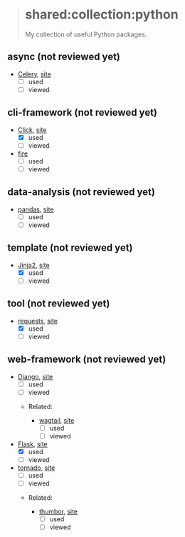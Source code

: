 > # shared:collection:python
>
> My collection of useful Python packages.

## async (not reviewed yet)

- [Celery](https://github.com/celery/celery), [site](http://www.celeryproject.org)
  - [ ] used
  - [ ] viewed

## cli-framework (not reviewed yet)

- [Click](https://github.com/pallets/click), [site](http://click.pocoo.org)
  - [x] used
  - [ ] viewed

- [fire](https://github.com/google/python-fire)
  - [ ] used
  - [ ] viewed

## data-analysis (not reviewed yet)

- [pandas](https://github.com/pandas-dev/pandas), [site](http://pandas.pydata.org)
  - [ ] used
  - [ ] viewed

## template (not reviewed yet)

- [Jinja2](https://github.com/pallets/jinja), [site](http://jinja.pocoo.org)
  - [x] used
  - [ ] viewed

## tool (not reviewed yet)

- [requests](https://github.com/kennethreitz/requests), [site](http://python-requests.org)
  - [x] used
  - [ ] viewed

## web-framework (not reviewed yet)

- [Django](https://github.com/django/django), [site](https://www.djangoproject.com)
  - [ ] used
  - [ ] viewed

  - Related:

    - [wagtail](https://github.com/torchbox/wagtail), [site](https://wagtail.io)
      - [ ] used
      - [ ] viewed

- [Flask](https://github.com/pallets/flask), [site](http://flask.pocoo.org)
  - [x] used
  - [ ] viewed

- [tornado](https://github.com/tornadoweb/tornado), [site](http://www.tornadoweb.org)
  - [ ] used
  - [ ] viewed

  - Related:

    - [thumbor](https://github.com/thumbor/thumbor), [site](http://thumbor.org)
      - [ ] used
      - [ ] viewed
